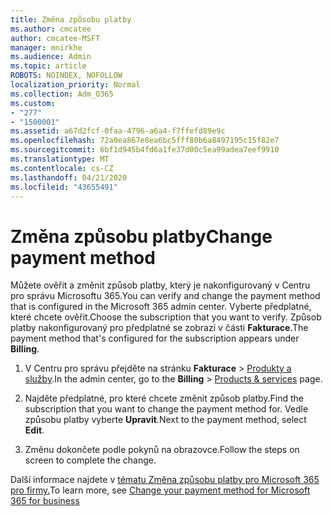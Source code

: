 ```yaml
---
title: Změna způsobu platby
ms.author: cmcatee
author: cmcatee-MSFT
manager: mnirkhe
ms.audience: Admin
ms.topic: article
ROBOTS: NOINDEX, NOFOLLOW
localization_priority: Normal
ms.collection: Adm_O365
ms.custom:
- "277"
- "1500001"
ms.assetid: a67d2fcf-0faa-4796-a6a4-f7ffefd89e9c
ms.openlocfilehash: 72a0ea867e8ea6bc5fff80b6a8497195c15f82e7
ms.sourcegitcommit: 6bf1d945b4fd6a1fe37d00c5ea99adea7eef9910
ms.translationtype: MT
ms.contentlocale: cs-CZ
ms.lasthandoff: 04/21/2020
ms.locfileid: "43655491"
---
```

# <a name="change-payment-method"></a><span data-ttu-id="50dcc-102">Změna způsobu platby</span><span class="sxs-lookup"><span data-stu-id="50dcc-102">Change payment method</span></span>

<span data-ttu-id="50dcc-103">Můžete ověřit a změnit způsob platby, který je nakonfigurovaný v Centru pro správu Microsoftu 365.</span><span class="sxs-lookup"><span data-stu-id="50dcc-103">You can verify and change the payment method that is configured in the Microsoft 365 admin center.</span></span> <span data-ttu-id="50dcc-104">Vyberte předplatné, které chcete ověřit.</span><span class="sxs-lookup"><span data-stu-id="50dcc-104">Choose the subscription that you want to verify.</span></span> <span data-ttu-id="50dcc-105">Způsob platby nakonfigurovaný pro předplatné se zobrazí v části **Fakturace**.</span><span class="sxs-lookup"><span data-stu-id="50dcc-105">The payment method that's configured for the subscription appears under **Billing**.</span></span>
  
1. <span data-ttu-id="50dcc-106">V Centru pro správu přejděte na stránku **Fakturace** \> [Produkty a služby](https://go.microsoft.com/fwlink/p/?linkid=842054).</span><span class="sxs-lookup"><span data-stu-id="50dcc-106">In the admin center, go to the **Billing** \> [Products & services](https://go.microsoft.com/fwlink/p/?linkid=842054) page.</span></span>

2. <span data-ttu-id="50dcc-107">Najděte předplatné, pro které chcete změnit způsob platby.</span><span class="sxs-lookup"><span data-stu-id="50dcc-107">Find the subscription that you want to change the payment method for.</span></span> <span data-ttu-id="50dcc-108">Vedle způsobu platby vyberte **Upravit**.</span><span class="sxs-lookup"><span data-stu-id="50dcc-108">Next to the payment method, select **Edit**.</span></span>

3. <span data-ttu-id="50dcc-109">Změnu dokončete podle pokynů na obrazovce.</span><span class="sxs-lookup"><span data-stu-id="50dcc-109">Follow the steps on screen to complete the change.</span></span>

<span data-ttu-id="50dcc-110">Další informace najdete v [tématu Změna způsobu platby pro Microsoft 365 pro firmy.](https://docs.microsoft.com/office365/admin/subscriptions-and-billing/change-payment-method)</span><span class="sxs-lookup"><span data-stu-id="50dcc-110">To learn more, see  [Change your payment method for Microsoft 365 for business](https://docs.microsoft.com/office365/admin/subscriptions-and-billing/change-payment-method)</span></span>